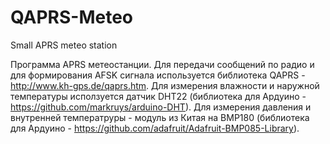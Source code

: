# QAPRS-Meteo
Small APRS meteo station

Программа APRS метеостанции. Для передачи сообщений по радио и для формирования AFSK сигнала используется библиотека QAPRS - http://www.kh-gps.de/qaprs.htm.
Для измерения влажности и наружной температуры исползуется датчик DHT22 (библиотека для Ардуино - https://github.com/markruys/arduino-DHT). Для измерения давления и внутренней температруры - модуль из Китая на BMP180 (библиотека для Ардуино - https://github.com/adafruit/Adafruit-BMP085-Library).
